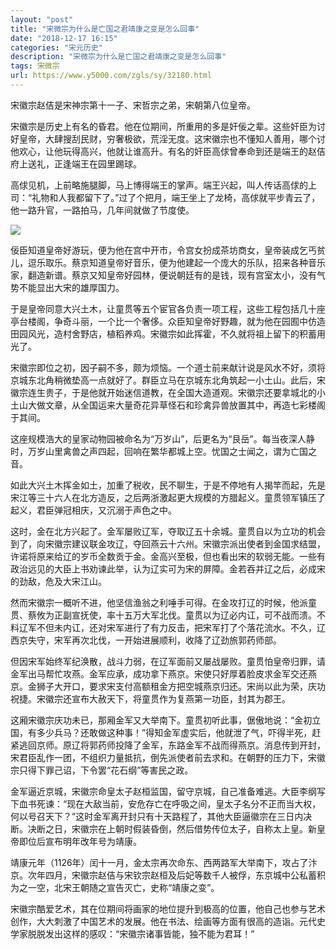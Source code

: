 ```yaml
---
layout: "post"
title: "宋微宗为什么是亡国之君靖康之变是怎么回事"
date: "2018-12-17 16:15"
categories: "宋元历史"
description: "宋微宗为什么是亡国之君靖康之变是怎么回事"
tags: 宋微宗
url: https://www.y5000.com/zgls/sy/32180.html
---
```






宋徽宗赵佶是宋神宗第十一子、宋哲宗之弟，宋朝第八位皇帝。

宋徽宗是历史上有名的昏君。他在位期间，所重用的多是奸佞之辈。这些奸臣为讨好皇帝，大肆搜刮民财，穷奢极欲，荒淫无度。这宋徽宗也不懂知人善用，哪个讨他欢心，让他玩得高兴，他就让谁高升。有名的奸臣高俅曾奉命到还是端王的赵佶府上送礼，正逢端王在园里踢球。

高俅见机，上前略施腿脚，马上博得端王的掌声。端王兴起，叫人传话高俅的上司：“礼物和人我都留下了。”过了个把月，端王坐上了龙椅，高俅就平步青云了，他一路升官，一路拍马，几年间就做了节度使。

![](https://img.y5000.com/uploads/allimg/180827/8-1PRF9312I04.jpg)

佞臣知道皇帝好游玩，便为他在宫中开市，令宫女扮成茶坊商女，皇帝装成乞丐贫儿，逗乐取乐。蔡京知道皇帝好音乐，便为他建起一个庞大的乐队，招来各种音乐家，翻造新谱。蔡京又知皇帝好园林，便说朝廷有的是钱，现有宫室太小，没有气势不能显出大宋的雄厚国力。

于是皇帝同意大兴土木，让童贯等五个宦官各负责一项工程，这些工程包括几十座亭台楼阁，争奇斗丽，一个比一个奢侈。众臣知皇帝好野趣，就为他在园囿中仿造田园风光，造村舍野店，植稻养鸡。宋徽宗如此挥霍，不久就将祖上留下的积蓄用光了。

宋徽宗即位之初，因子嗣不多，颇为烦恼。一个道士前来献计说是风水不好，须将京城东北角稍微垫高一点就好了。群臣立马在京城东北角筑起一小土山。此后，宋徽宗连生贵子，于是他就开始迷信道教，在全国大造道观。宋徽宗还要拿城北的小土山大做文章，从全国运来大量奇花异草怪石和珍禽异兽放置其中，再造七彩楼阁于其间。

这座规模浩大的皇家动物园被命名为“万岁山”，后更名为“艮岳”。每当夜深人静时，万岁山里禽兽之声四起，回响在繁华都城上空。忧国之士闻之，谓为亡国之音。

如此大兴土木挥金如土，加重了税收，民不聊生，于是不停地有人揭竿而起，先是宋江等三十六人在北方造反，之后两浙激起更大规模的方腊起义。童贯领军镇压了起义，君臣弹冠相庆，又沉溺于声色之中。

这时，金在北方兴起了。金军屡败辽军，夺取辽五十余城。童贯自以为立功的机会到了，向宋徽宗建议联金攻辽，夺回燕云十六州。宋徽宗派出使者到金国求结盟，许诺将原来给辽的岁币全数贡于金。金高兴至极，但也看出宋的软弱无能。一些有政治远见的大臣上书劝谏此举，认为辽实可为宋的屏障。金若吞并辽之后，必成宋的劲敌，危及大宋江山。

然而宋徽宗一概听不进，他坚信渔翁之利唾手可得。在金攻打辽的时候，他派童贯、蔡攸为正副宣抚使，率十五万大军北伐。童贯以为辽必内讧，可不战而溃。不料辽军不但未内讧，还对宋军进行了有力反击，把宋军打了个落花流水。不久，辽西京失守，宋军再次北伐，一开始进展顺利，收降了辽劲旅郭药师部。

但因宋军始终军纪涣散，战斗力弱，在辽军面前又屡战屡败。童贯怕皇帝归罪，请金军出马帮忙攻燕。金军应承，成功拿下燕京。宋使只好厚着脸皮求金军交还燕京。金狮子大开口，要求宋支付高额租金方把空城燕京归还。宋尚以此为荣，庆功祝捷。宋徽宗还宣布大赦天下，将童贯作为复燕第一功臣，封其为郡王。

这厢宋徽宗庆功未已，那厢金军又大举南下。童贯初听此事，倨傲地说：“金初立国，有多少兵马？还敢做这种事！”得知金军虚实后，他就泄了气，吓得半死，赶紧逃回京师。原辽将郭药师投降了金军，东路金军不战而得燕京。消息传到开封，宋君臣乱作一团，不组织力量抵抗，倒先派使者前去求和。在朝野的压力下，宋徽宗只得下罪己诏，下令罢“花石纲”等害民之政。

金军逼近京城，宋徽宗命皇太子赵桓监国，留守京城，自己准备难逃。大臣李纲写下血书死谏：“现在大敌当前，安危存亡在呼吸之间，皇太子名分不正而当大权，何以号召天下？”这时金军离开封只有十天路程了，其他大臣逼徽宗在三日内决断。决断之日，宋徽宗在上朝时假装昏倒，然后借势传位太子，自称太上皇。新皇帝即位后宣布明年改年号为靖康。

靖康元年（1126年）闰十一月，金太宗再次命东、西两路军大举南下，攻占了汴京。次年四月，宋徽宗赵佶与宋钦宗赵桓及后妃等数千人被俘，东京城中公私蓄积为之一空，北宋王朝随之宣告灭亡，史称“靖康之变”。

宋徽宗酷爱艺术，其在位期间将画家的地位提升到极高的位置，他自己也参与艺术创作，大大刺激了中国艺术的发展。他在书法、绘画等方面有很高的造诣。元代史学家脱脱发出这样的感叹：“宋徽宗诸事皆能，独不能为君耳！”
